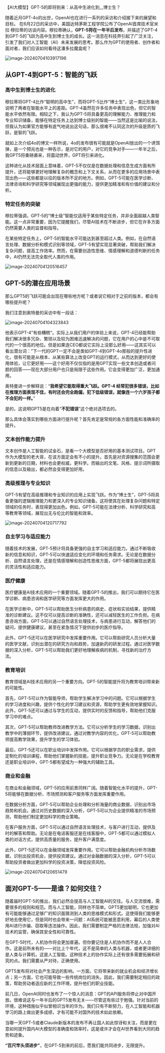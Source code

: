 【AI大模型】GPT-5的即将到来：从高中生进化到,,,博士生？

随着近月GPT-4o的出世，OpenAI也在进行一系列的采访和介绍接下来的展望和目标。
在6月22日的采访中，美国达特茅斯工程学院公布了OpenAI首席技术官米拉·穆拉蒂的访谈内容。穆拉蒂确认，**GPT-5将在一年半后发布**，并描述了GPT-4到GPT-5的飞跃为高中生到博士生的成长。这一消息在科技界引起了广泛关注，引发了我们对人工智能（AI）未来发展的思考。那么作为GPT的使用者、创作者和面对者，我们应该如何看待这潘多拉魔盒呢？

![image-20240704103917196](C:\Users\Skrrapper\AppData\Roaming\Typora\typora-user-images\image-20240704103917196.png)

## 从GPT-4到GPT-5：智能的飞跃

### 高中生到博士生的进化

穆拉蒂将GPT-4比作“聪明的高中生”，而将GPT-5比作“博士生”，这一类比形象地说明了两者在智能水平上的差距。GPT-4虽然在许多任务中表现出色，但它的智能水平依然有限。相较之下，我认为GPT-5将具备更高的理解能力、推理能力和专业知识储备，能够在特定任务上达到博士级别的智能——当然这是比喻的说法，但我认为如果官方能够有底气地说出这句话，那么很难不认同这次的升级是质的飞跃，是智的飞跃。

就如上次介绍4o的博文一样所说，4o的发布很有可能就是OpenAI放出的一个诱饵弹，是一个预兆也是一种告示，是对它的用户，对它的竞争对手——一年半之后，我GPT5将重磅袭来，将震动世界，GPT将引来进化。

这种进化从技术层面上意味着，GPT-5不仅仅是在数据处理和信息生成方面有所提升，还将能够更好地理解复杂的概念和上下文关系，从而在更多的应用场景中表现出色——这些都是以往的版本所不足的地方。例如，GPT-5可能在医学诊断、法律咨询和科学研究等领域展现出更强的能力，提供更加精准和有价值的建议和分析。

### 特定任务的突破

穆拉蒂强调，GPT-5的“博士级”智能仅适用于某些特定任务，并非全面超越人类智能。这一点非常重要，因为它提醒我们，尽管AI技术在不断进步，但它在许多方面仍然需要人类的监督和指导。

在某些特定任务上，GPT-5的智能水平可能达到甚至超过人类。例如，在自然语言处理、数据分析和模式识别等领域，GPT-5有望实现显著突破，帮助我们解决复杂问题，提高工作效率。然而，在需要创造性思维、情感理解和道德判断的任务中，AI仍然无法完全取代人类的作用。

![image-20240704120516457](E:\note\image-20240704120516457.png)

## GPT-5的潜在应用场景

那么GPT5的飞跃可能会出现在哪些地方呢？或者说它相对于之前的版本，都会有哪些提升呢？

我们注意到奥特曼的采访中有一段话：

![image-20240704104323843](E:\note\image-20240704104323843.png)

他表示GPT-4”有些糟糕“。实际上从我们用户的体验上来说，GPT-4已经能帮助我们解决很多冗杂、繁琐以及较为困难迅速解决的问题，它在用户的心中是不可取代的一个很高的地位。但是如果连CEO都说它实际上没那么好用——这其实可以看出潜台词：”下一代的GPT一定不会是类如GPT-4到GPT-4o那般的提升性进化，很有可能是从根本、从某些算法上改变GPT的运行模式，从而达到更好的使用体验，让它更好用——这个好用不仅仅指的是用GPT实现一些文本创造或者问题的回答——现在大部分用户也只是局限于这些作用。它会变得更加广泛，更加通用。

奥特曼进一步解释说：“**我希望它能取得重大飞跃。GPT-4 经常犯很多错误，比如在推理方面表现不佳，有时还会完全跑偏，犯下低级错误，就像连一个六岁孩子都不会犯的一样。**”

是的，这说明GPT5是在向着“**不犯错误**”这个绝对选项去的。

那么具体会落实到哪些方面进行提升呢？首先肯定是常规的各方面性能和准确率的提升。

### 文本创作能力提升

文本创作是人工智能的试金石，是看一个大模型是否好用的基本测试项目。GPT作为大模型的老大哥，在该方面定会有不小的提升。首先是对资源搜集的范围会更新到更新的日期，材料也会更权威，更科学。而输出的文笔、风格、提示词所摄取的信息以及输出，都必然会变得更加好用。

### 高级推理与专业知识

GPT-5有望在高级推理和专业知识的应用上实现飞跃。作为“博士生”，GPT-5将具备更强的逻辑推理能力和更深入的专业知识储备。这将使其在处理复杂问题和特定领域的任务时，表现得更加出色。例如，GPT-5可能在法律分析、科学研究和高等教育等领域，展现出无与伦比的智能和效率。

![image-20240704120717792](E:\note\image-20240704120717792.png)

### 自主学习与适应能力

随着技术的发展，GPT-5预计将具备更强的自主学习和适应能力。通过不断吸收新的信息和知识，GPT-5可以快速适应变化的环境和任务需求。无论是在数据分析、自然语言处理，还是在情感理解和创造性思维方面，GPT-5都将展现出更高的灵活性和适应能力。

### 医疗健康

医疗健康是AI技术应用的一个重要领域。随着GPT-5的推出，我们可以期待它在医学诊断、病患咨询和医学研究等方面发挥更大的作用。

在医学诊断中，GPT-5可以帮助医生分析病患的病史、症状和实验结果，提供精准的诊断建议。这不仅可以提高诊断的准确性，还可以减轻医生的工作负担。在病患咨询方面，GPT-5可以通过自然语言处理技术，与病患进行互动，解答他们的疑问，提供健康建议，甚至在紧急情况下提供初步的医疗指导。

此外，GPT-5还可以在医学研究中发挥重要作用。它可以帮助研究人员分析大量的医学文献，识别出潜在的研究方向和趋势，加速新药的研发过程。通过对医学数据的深入分析，GPT-5可以帮助我们更好地理解疾病的机制，寻找新的治疗方法。



### 教育培训

教育领域是AI技术应用的另一个重要方向。GPT-5的智能提升将为教育培训带来新的可能性。

首先，GPT-5可以作为智能导师，帮助学生解决学习中的问题。它可以根据学生的学习进度和兴趣，提供个性化的学习建议和资源，帮助学生更有效地掌握知识。此外，GPT-5还可以通过与学生的互动，提供实时的反馈和指导，帮助他们克服学习中的难点。

其次，GPT-5可以帮助教师改进教学方法。它可以分析学生的学习数据，识别出教学中的薄弱环节，提供改进建议。通过对教学内容的优化，GPT-5可以帮助教师提高教学效果，提升学生的学习体验。

最后，GPT-5还可以在职业培训中发挥作用。它可以根据学员的职业需求，提供定制化的培训课程，帮助他们掌握新的技能，提升职业竞争力。无论是在学校教育还是职业培训中，GPT-5都有望成为一种强大的辅助工具。

### 商业和金融

在商业和金融领域，GPT-5的应用前景同样广阔。随着智能化水平的提升，GPT-5将能够在数据分析、市场预测和客户服务等方面发挥重要作用。

在数据分析方面，GPT-5可以帮助企业处理和分析海量的商业数据，识别出市场趋势和机会。通过对历史数据的深入分析，GPT-5可以为企业提供精准的市场预测，帮助他们制定更加科学的商业策略。

在客户服务方面，GPT-5可以通过自然语言处理技术，与客户进行互动，提供及时的解答和帮助。无论是在电话客服还是在线客服中，GPT-5都可以通过模拟人类的对话方式，提供高质量的服务，提升客户满意度。

此外，GPT-5还可以在金融领域发挥重要作用。它可以帮助金融机构分析市场数据，识别出投资机会，提供投资建议。通过对金融数据的深入分析，GPT-5可以帮助投资者做出更加科学的投资决策，降低投资风险。

![image-20240704120651479](E:\note\image-20240704120651479.png)

## 面对GPT-5——是谁？如何交往？

随着届时GPT-5的推出，我们必然会提高与人工智能AI的交往。与人交流很难，需要很多的规则和规范。而与人工智能，同样也不简单。GPT5更加聪明，它也更加有可能能够通过足够广的知识面猜测到人类的思维模式和形式。这使得我们能够更好地去使用它，但是同时也会带来一问题：AI系统可能被恶意利用，幕后的人类使用AI进行诈骗、窃取等违法操作。因此，我们需要制定严格的法律法规，加强对AI技术的监管，确保其安全性和可靠性。

在GPT-5时代，人机协作将会更加普遍。但你要记住是人机协作而不是人人合作。这是前所未有的——对比上个年代，这不是简单的人类与机器，或者更详细的是人类与计算机，这是人工智能。这种技术上的协作实际上还有很多需要拓展和研究的点。我们需要从严对待，正确使用。

GPT5发布将对社会产生深远的影响。一方面，它将带来新的就业机会和经济增长点；另一方面，它也可能导致一些传统岗位的消失。因此，我们需要制定相应的政策，帮助劳动者适应新的工作环境，提升他们的职业技能。

前几日，OpenAI同时也发布了一个惊人的消息：GPT的API服务将停止对中国开放。很难说这与一年半后的GPT5发布无关——尽管这有些过于勉强。针对当前的环境，这种措施似乎似曾相识当年的华为。我们只有不断努力，在人工智能和机器学习的路上做出更多成绩，才有可能不对国外的技术如此依赖。

当哪一天GPT-5或者Claude新版本的发布不再让国人如此惊讶和关注，而是更在意如何提升国内AI大模型的准确度和效率时，这是或许才会在AI世界看到大同的趋势和迹象。

**“百尺竿头须进步”**，在GPT-5到来的前后，愿我们能共同进步，无限提升。

